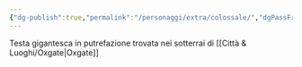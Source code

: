 ```yaml
---
{"dg-publish":true,"permalink":"/personaggi/extra/colossale/","dgPassFrontmatter":true}
---
```


Testa gigantesca in putrefazione trovata nei sotterrai di [[Città & Luoghi/Oxgate\|Oxgate]]